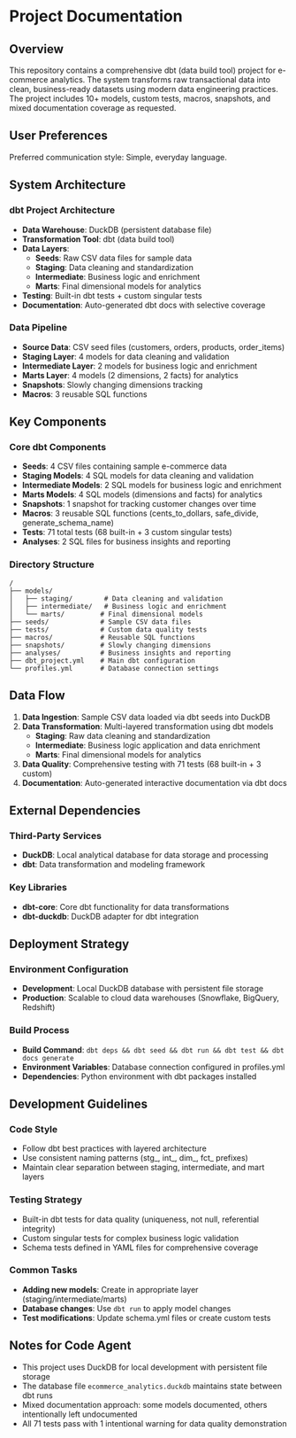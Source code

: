 # Project Documentation

## Overview

This repository contains a comprehensive dbt (data build tool) project for e-commerce analytics. The system transforms raw transactional data into clean, business-ready datasets using modern data engineering practices. The project includes 10+ models, custom tests, macros, snapshots, and mixed documentation coverage as requested.

## User Preferences

Preferred communication style: Simple, everyday language.

## System Architecture

### dbt Project Architecture
- **Data Warehouse**: DuckDB (persistent database file)
- **Transformation Tool**: dbt (data build tool)
- **Data Layers**: 
  - **Seeds**: Raw CSV data files for sample data
  - **Staging**: Data cleaning and standardization
  - **Intermediate**: Business logic and enrichment
  - **Marts**: Final dimensional models for analytics
- **Testing**: Built-in dbt tests + custom singular tests
- **Documentation**: Auto-generated dbt docs with selective coverage

### Data Pipeline
- **Source Data**: CSV seed files (customers, orders, products, order_items)
- **Staging Layer**: 4 models for data cleaning and validation
- **Intermediate Layer**: 2 models for business logic and enrichment
- **Marts Layer**: 4 models (2 dimensions, 2 facts) for analytics
- **Snapshots**: Slowly changing dimensions tracking
- **Macros**: 3 reusable SQL functions

## Key Components

### Core dbt Components
- **Seeds**: 4 CSV files containing sample e-commerce data
- **Staging Models**: 4 SQL models for data cleaning and validation
- **Intermediate Models**: 2 SQL models for business logic and enrichment
- **Marts Models**: 4 SQL models (dimensions and facts) for analytics
- **Snapshots**: 1 snapshot for tracking customer changes over time
- **Macros**: 3 reusable SQL functions (cents_to_dollars, safe_divide, generate_schema_name)
- **Tests**: 71 total tests (68 built-in + 3 custom singular tests)
- **Analyses**: 2 SQL files for business insights and reporting

### Directory Structure
```
/
├── models/
│   ├── staging/        # Data cleaning and validation
│   ├── intermediate/   # Business logic and enrichment
│   └── marts/         # Final dimensional models
├── seeds/             # Sample CSV data files
├── tests/             # Custom data quality tests
├── macros/            # Reusable SQL functions
├── snapshots/         # Slowly changing dimensions
├── analyses/          # Business insights and reporting
├── dbt_project.yml    # Main dbt configuration
└── profiles.yml       # Database connection settings
```

## Data Flow

1. **Data Ingestion**: Sample CSV data loaded via dbt seeds into DuckDB
2. **Data Transformation**: Multi-layered transformation using dbt models
   - **Staging**: Raw data cleaning and standardization
   - **Intermediate**: Business logic application and data enrichment
   - **Marts**: Final dimensional models for analytics
3. **Data Quality**: Comprehensive testing with 71 tests (68 built-in + 3 custom)
4. **Documentation**: Auto-generated interactive documentation via dbt docs

## External Dependencies

### Third-Party Services
- **DuckDB**: Local analytical database for data storage and processing
- **dbt**: Data transformation and modeling framework

### Key Libraries
- **dbt-core**: Core dbt functionality for data transformations
- **dbt-duckdb**: DuckDB adapter for dbt integration

## Deployment Strategy

### Environment Configuration
- **Development**: Local DuckDB database with persistent file storage
- **Production**: Scalable to cloud data warehouses (Snowflake, BigQuery, Redshift)

### Build Process
- **Build Command**: `dbt deps && dbt seed && dbt run && dbt test && dbt docs generate`
- **Environment Variables**: Database connection configured in profiles.yml
- **Dependencies**: Python environment with dbt packages installed

## Development Guidelines

### Code Style
- Follow dbt best practices with layered architecture
- Use consistent naming patterns (stg_, int_, dim_, fct_ prefixes)
- Maintain clear separation between staging, intermediate, and mart layers

### Testing Strategy
- Built-in dbt tests for data quality (uniqueness, not null, referential integrity)
- Custom singular tests for complex business logic validation
- Schema tests defined in YAML files for comprehensive coverage

### Common Tasks
- **Adding new models**: Create in appropriate layer (staging/intermediate/marts)
- **Database changes**: Use `dbt run` to apply model changes
- **Test modifications**: Update schema.yml files or create custom tests

## Notes for Code Agent

- This project uses DuckDB for local development with persistent file storage
- The database file `ecommerce_analytics.duckdb` maintains state between dbt runs
- Mixed documentation approach: some models documented, others intentionally left undocumented
- All 71 tests pass with 1 intentional warning for data quality demonstration